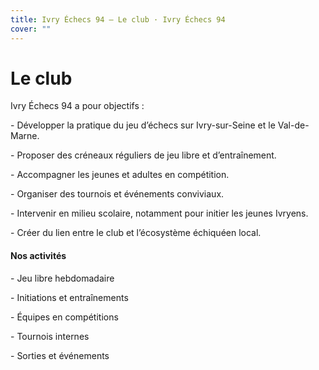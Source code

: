 ```yaml
---
title: Ivry Échecs 94 — Le club · Ivry Échecs 94
cover: ""
---
```

# Le club



Ivry Échecs 94 a pour objectifs :

\- Développer la pratique du jeu d’échecs sur Ivry-sur-Seine et le Val-de-Marne.  

\- Proposer des créneaux réguliers de jeu libre et d’entraînement.  

\- Accompagner les jeunes et adultes en compétition.  

\- Organiser des tournois et événements conviviaux.  

\- Intervenir en milieu scolaire, notamment pour initier les jeunes Ivryens.  

\- Créer du lien entre le club et l’écosystème échiquéen local.  



#### Nos activités



\- Jeu libre hebdomadaire  

\- Initiations et entraînements  

\- Équipes en compétitions  

\- Tournois internes  

\- Sorties et événements
